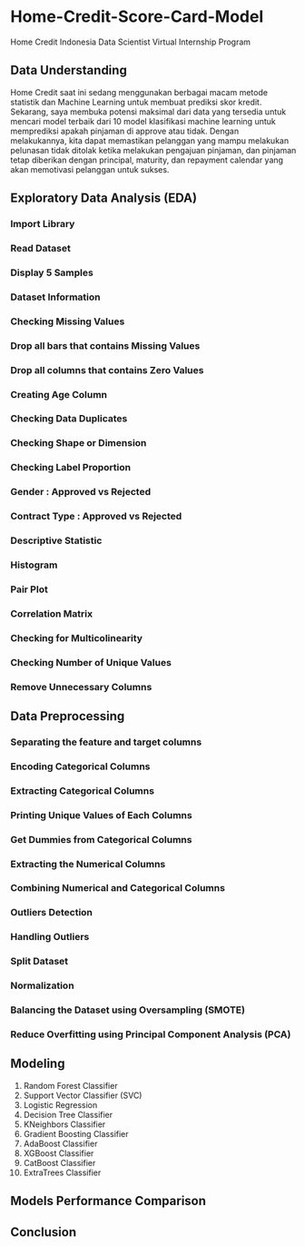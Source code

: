 # Home-Credit-Score-Card-Model
Home Credit Indonesia Data Scientist Virtual Internship Program

## Data Understanding
Home Credit saat ini sedang menggunakan berbagai macam metode statistik dan Machine Learning untuk membuat prediksi skor kredit. Sekarang, saya membuka potensi maksimal dari data yang tersedia untuk mencari model terbaik dari 10 model klasifikasi machine learning untuk memprediksi apakah pinjaman di approve atau tidak. Dengan melakukannya, kita dapat memastikan pelanggan yang mampu melakukan pelunasan tidak ditolak ketika melakukan pengajuan pinjaman, dan pinjaman tetap diberikan dengan principal, maturity, dan repayment calendar yang akan memotivasi pelanggan untuk sukses.

## Exploratory Data Analysis (EDA)

### Import Library
### Read Dataset
### Display 5 Samples
### Dataset Information
### Checking Missing Values
### Drop all bars that contains Missing Values
### Drop all columns that contains Zero Values
### Creating Age Column
### Checking Data Duplicates
### Checking Shape or Dimension
### Checking Label Proportion
### Gender : Approved vs Rejected
### Contract Type : Approved vs Rejected
### Descriptive Statistic
### Histogram
### Pair Plot
### Correlation Matrix
### Checking for Multicolinearity
### Checking Number of Unique Values
### Remove Unnecessary Columns

## Data Preprocessing

### Separating the feature and target columns
### Encoding Categorical Columns
### Extracting Categorical Columns
### Printing Unique Values of Each Columns
### Get Dummies from Categorical Columns
### Extracting the Numerical Columns
### Combining Numerical and Categorical Columns
### Outliers Detection
### Handling Outliers
### Split Dataset
### Normalization
### Balancing the Dataset using Oversampling (SMOTE)
### Reduce Overfitting using Principal Component Analysis (PCA)

## Modeling
1. Random Forest Classifier
2. Support Vector Classifier (SVC)
3. Logistic Regression
4. Decision Tree Classifier
5. KNeighbors Classifier
6. Gradient Boosting Classifier
7. AdaBoost Classifier
8. XGBoost Classifier
9. CatBoost Classifier
10. ExtraTrees Classifier

## Models Performance Comparison

## Conclusion
